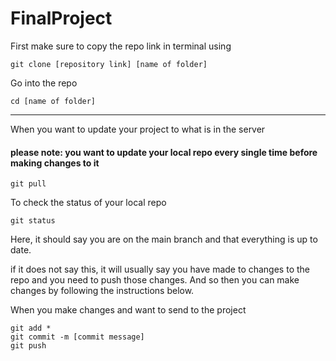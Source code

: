 # FinalProject

First make sure to copy the repo link in terminal using 

```
git clone [repository link] [name of folder]
``` 

Go into the repo 

```
cd [name of folder]
```

----------------------------------------------------------

When you want to update your project to what is in the server

#### please note: you want to update your local repo every single time before making changes to it 

```
git pull
```

To check the status of your local repo

``` 
git status 
```

Here, it should say you are on the main branch and that everything is up to date. 

if it does not say this, it will usually say you have made to changes to the repo and you need to push those changes. And so then you can make changes by following the instructions below. 

When you make changes and want to send to the project

```
git add *
git commit -m [commit message]
git push 
```

